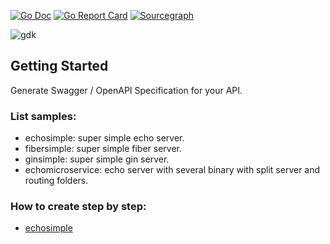 [![Go Doc](https://pkg.go.dev/badge/github.com/rizalgowandy/go-swag-sample?status.svg)](https://pkg.go.dev/github.com/rizalgowandy/go-swag-sample?tab=doc)
[![Go Report Card](https://goreportcard.com/badge/github.com/rizalgowandy/go-swag-sample)](https://goreportcard.com/report/github.com/rizalgowandy/go-swag-sample)
[![Sourcegraph](https://sourcegraph.com/github.com/rizalgowandy/go-swag-sample/-/badge.svg)](https://sourcegraph.com/github.com/rizalgowandy/go-swag-sample?badge)

![gdk](https://socialify.git.ci/rizalgowandy/go-swag-sample/image?description=1&language=1&pattern=Floating%20Cogs&theme=Light)

## Getting Started

Generate Swagger / OpenAPI Specification for your API.

### List samples:

* echosimple: super simple echo server.
* fibersimple: super simple fiber server.
* ginsimple: super simple gin server.
* echomicroservice: echo server with several binary with split server and routing folders.

### How to create step by step:

* [echosimple](https://medium.com/@rizal.gow/tutorial-generate-swagger-specification-and-swaggerui-for-echo-go-web-framework-3ac33afc77e2)

